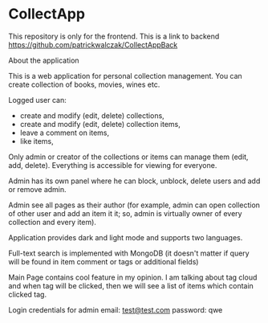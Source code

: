# CollectApp

This repository is only for the frontend. This is a link to backend https://github.com/patrickwalczak/CollectAppBack

About the application

This is a web application for personal collection management. You can create collection of books, movies, wines etc.

Logged user can:

- create and modify (edit, delete) collections,
- create and modify (edit, delete) collection items,
- leave a comment on items,
- like items,

Only admin or creator of the collections or items can manage them (edit, add, delete). Everything is accessible for viewing for everyone.

Admin has its own panel where he can block, unblock, delete users and add or remove admin.

Admin see all pages as their author (for example, admin can open collection of other user and add an item it it; so, admin is virtually owner of every collection and every item).

Application provides dark and light mode and supports two languages.

Full-text search is implemented with MongoDB (it doesn't matter if query will be found in item comment or tags or additional fields)

Main Page contains cool feature in my opinion. I am talking about tag cloud and when tag will be clicked, then we will see a list of items which contain clicked tag.

Login credentials for admin
email: test@test.com
password: qwe
